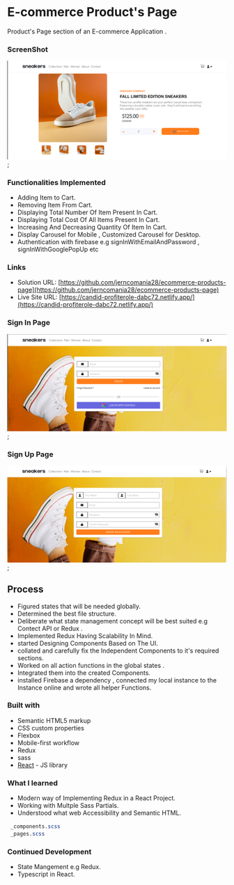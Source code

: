 # E-commerce Product's Page

Product's Page section of an E-commerce Application .

### ScreenShot

![screenshot](./src/assets/page-update);

### Functionalities Implemented

- Adding Item to Cart.
- Removing Item From Cart.
- Displaying Total Number Of Item Present In Cart.
- Displaying Total Cost Of All Items Present In Cart.
- Increasing And Decreasing Quantity Of Item In Cart.
- Display Carousel for Mobile , Customized Carousel for Desktop.
- Authentication with firebase e.g signInWithEmailAndPassword , signInWithGooglePopUp etc

### Links

- Solution URL: [https://github.com/jerncomania28/ecommerce-products-page](https://github.com/jerncomania28/ecommerce-products-page)
- Live Site URL: [https://candid-profiterole-dabc72.netlify.app/](https://candid-profiterole-dabc72.netlify.app/)

### Sign In Page

![sign-in](./src/assets/sign-in-page);

### Sign Up Page

![sign-up](./src/assets/sign-up-page);

## Process

- Figured states that will be needed globally.
- Determined the best file structure.
- Deliberate what state management concept will be best suited e.g Contect API or Redux .
- Implemented Redux Having Scalability In Mind.
- started Designing Components Based on The UI.
- collated and carefully fix the Independent Components to it's required sections.
- Worked on all action functions in the global states .
- Integrated them into the created Components.
- installed Firebase a dependency , connected my local instance to the Instance online and wrote all helper Functions.

### Built with

- Semantic HTML5 markup
- CSS custom properties
- Flexbox
- Mobile-first workflow
- Redux
- sass
- [React](https://reactjs.org/) - JS library

### What I learned

- Modern way of Implementing Redux in a React Project.
- Working with Multple Sass Partials.
- Understood what web Accessibility and Semantic HTML.

```sass
 _components.scss
 _pages.scss
```

### Continued Development

- State Mangement e.g Redux.
- Typescript in React.
